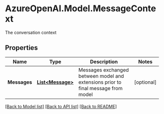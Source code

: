 # AzureOpenAI.Model.MessageContext
The conversation context

## Properties

Name | Type | Description | Notes
------------ | ------------- | ------------- | -------------
**Messages** | [**List&lt;Message&gt;**](Message.md) | Messages exchanged between model and extensions prior to final message from model | [optional] 

[[Back to Model list]](../README.md#documentation-for-models) [[Back to API list]](../README.md#documentation-for-api-endpoints) [[Back to README]](../README.md)

